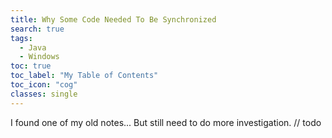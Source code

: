 ```yaml
---
title: Why Some Code Needed To Be Synchronized
search: true
tags: 
  - Java
  - Windows
toc: true
toc_label: "My Table of Contents"
toc_icon: "cog"
classes: single
---
```


I found one of my old notes... But still need to do more investigation.
// todo